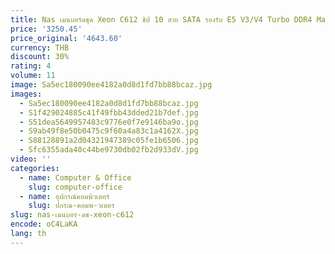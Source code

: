 ```yaml
---
title: Nas เมนบอร์ดชุด Xeon C612 ชิป 10 สาย SATA รองรับ E5 V3/V4 Turbo DDR4 Max 96GB PCIE แยกสําหรับ NAS Router 2x2.5GbE 24*24 ซม.
price: '3250.45'
price_original: '4643.60'
currency: THB
discount: 30%
rating: 4
volume: 11
image: Sa5ec180090ee4182a0d8d1fd7bb88bcaz.jpg
images:
  - Sa5ec180090ee4182a0d8d1fd7bb88bcaz.jpg
  - S1f429024885c41f49fbb43dded21b7def.jpg
  - S51dea5649957483c9776e0f7e9146ba9o.jpg
  - S9ab49f8e50b0475c9f60a4a83c1a4162X.jpg
  - S88128891a2d04321947389c05fe1b6506.jpg
  - Sfc6355ada40c44be9730db02fb2d933dV.jpg
video: ''
categories:
  - name: Computer & Office
    slug: computer-office
  - name: อุปกรณ์คอมพิวเตอร์
    slug: ปกรณ-คอมพ-วเตอร
slug: nas-เมนบอร-ดช-xeon-c612
encode: oC4LaKA
lang: th
---
```

  